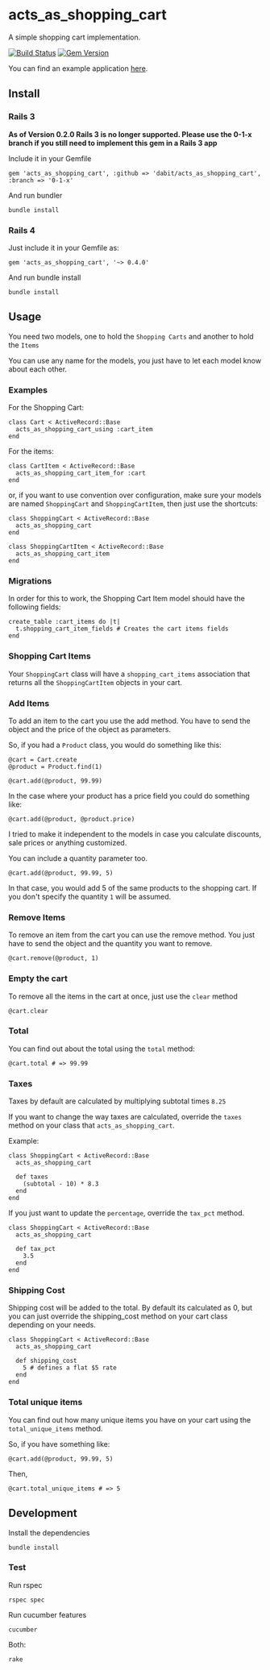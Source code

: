 # acts_as_shopping_cart

A simple shopping cart implementation.

[![Build Status](https://secure.travis-ci.org/dabit/acts_as_shopping_cart.png?branch=master)](http://travis-ci.org/dabit/acts_as_shopping_cart)
[![Gem Version](https://badge.fury.io/rb/acts_as_shopping_cart.svg)](https://badge.fury.io/rb/acts_as_shopping_cart)

You can find an example application [here](https://github.com/dabit/acts_as_shopping_cart_app).

## Install

### Rails 3

**As of Version 0.2.0 Rails 3 is no longer supported. Please use the 0-1-x branch
if you still need to implement this gem in a Rails 3 app**

Include it in your Gemfile

    gem 'acts_as_shopping_cart', :github => 'dabit/acts_as_shopping_cart', :branch => '0-1-x'

And run bundler

    bundle install

### Rails 4

Just include it in your Gemfile as:

    gem 'acts_as_shopping_cart', '~> 0.4.0'

And run bundle install

    bundle install

## Usage

You need two models, one to hold the `Shopping Carts` and another to hold the `Items`

You can use any name for the models, you just have to let each model know about each other.

### Examples

For the Shopping Cart:

    class Cart < ActiveRecord::Base
      acts_as_shopping_cart_using :cart_item
    end


For the items:

    class CartItem < ActiveRecord::Base
      acts_as_shopping_cart_item_for :cart
    end

or, if you want to use convention over configuration, make sure your models are
named `ShoppingCart` and `ShoppingCartItem`, then just use the shortcuts:

    class ShoppingCart < ActiveRecord::Base
      acts_as_shopping_cart
    end

    class ShoppingCartItem < ActiveRecord::Base
      acts_as_shopping_cart_item
    end

### Migrations

In order for this to work, the Shopping Cart Item model should have the following fields:

    create_table :cart_items do |t|
      t.shopping_cart_item_fields # Creates the cart items fields
    end

### Shopping Cart Items

Your `ShoppingCart` class will have a `shopping_cart_items` association
that returns all the `ShoppingCartItem` objects in your cart.

### Add Items

To add an item to the cart you use the add method. You have to send the object
and the price of the object as parameters.

So, if you had a `Product` class, you would do something like this:

    @cart = Cart.create
    @product = Product.find(1)

    @cart.add(@product, 99.99)

In the case where your product has a price field you could do something like:

    @cart.add(@product, @product.price)

I tried to make it independent to the models in case you calculate discounts,
sale prices or anything customized.

You can include a quantity parameter too.

    @cart.add(@product, 99.99, 5)

In that case, you would add 5 of the same products to the shopping cart. If you
don't specify the quantity `1` will be assumed.

### Remove Items

To remove an item from the cart you can use the remove method. You just have to
send the object and the quantity you want to remove.

    @cart.remove(@product, 1)

### Empty the cart

To remove all the items in the cart at once, just use the `clear` method

    @cart.clear

### Total

You can find out about the total using the `total` method:

    @cart.total # => 99.99

### Taxes

Taxes by default are calculated by multiplying subtotal times `8.25`

If you want to change the way taxes are calculated, override the `taxes`
method on your class that `acts_as_shopping_cart`.

Example:

    class ShoppingCart < ActiveRecord::Base
      acts_as_shopping_cart

      def taxes
        (subtotal - 10) * 8.3
      end
    end

If you just want to update the `percentage`, override the `tax_pct`
method.

    class ShoppingCart < ActiveRecord::Base
      acts_as_shopping_cart

      def tax_pct
        3.5
      end
    end

### Shipping Cost

Shipping cost will be added to the total. By default its calculated as
0, but you can just override the shipping_cost method on your cart
class depending on your needs.

    class ShoppingCart < ActiveRecord::Base
      acts_as_shopping_cart

      def shipping_cost
        5 # defines a flat $5 rate
      end
    end

### Total unique items

You can find out how many unique items you have on your cart using the `total_unique_items` method.

So, if you have something like:

    @cart.add(@product, 99.99, 5)

Then,

    @cart.total_unique_items # => 5

## Development

Install the dependencies

    bundle install

### Test

Run rspec

    rspec spec

Run cucumber features

    cucumber

Both:

    rake
